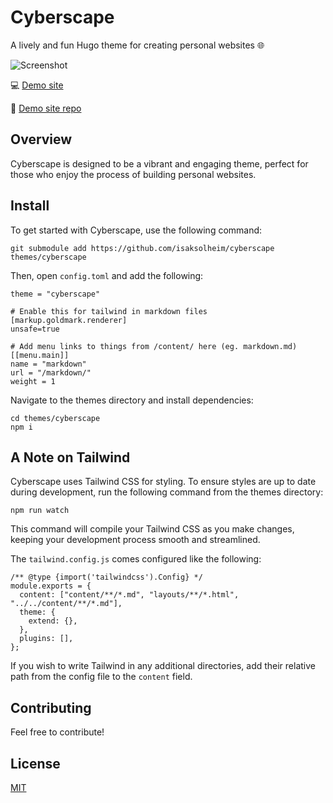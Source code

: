 # Cyberscape

A lively and fun Hugo theme for creating personal websites 🌐

![Screenshot](https://raw.githubusercontent.com/isaksolheim/cyberscape/main/images/screenshot.jpg)

💻 [Demo site](https://cyberscape.isak.me/)

🔨 [Demo site repo](https://github.com/isaksolheim/cyberspace)

## Overview

Cyberscape is designed to be a vibrant and engaging theme, perfect for those who enjoy the process of building personal websites.

## Install

To get started with Cyberscape, use the following command:

```
git submodule add https://github.com/isaksolheim/cyberscape themes/cyberscape
```

Then, open `config.toml` and add the following:

```
theme = "cyberscape"

# Enable this for tailwind in markdown files
[markup.goldmark.renderer]
unsafe=true

# Add menu links to things from /content/ here (eg. markdown.md)
[[menu.main]]
name = "markdown"
url = "/markdown/"
weight = 1
```

Navigate to the themes directory and install dependencies:

```
cd themes/cyberscape
npm i
```

## A Note on Tailwind

Cyberscape uses Tailwind CSS for styling. To ensure styles are up to date during development, run the following command from the themes directory:

```
npm run watch
```

This command will compile your Tailwind CSS as you make changes, keeping your development process smooth and streamlined.

The `tailwind.config.js` comes configured like the following:

```
/** @type {import('tailwindcss').Config} */
module.exports = {
  content: ["content/**/*.md", "layouts/**/*.html", "../../content/**/*.md"],
  theme: {
    extend: {},
  },
  plugins: [],
};
```

If you wish to write Tailwind in any additional directories, add their relative path from the config file to the `content` field.

## Contributing

Feel free to contribute!

## License

[MIT](https://github.com/isaksolheim/cyberscape/blob/main/LICENSE)
